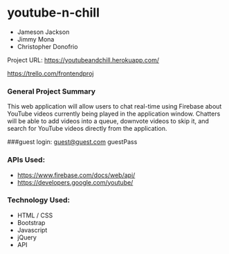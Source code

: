 # youtube-n-chill

* Jameson Jackson
* Jimmy Mona
* Christopher Donofrio

Project URL: https://youtubeandchill.herokuapp.com/

https://trello.com/frontendproj

### General Project Summary

This web application will allow users to chat real-time using Firebase about YouTube videos currently being played in the application window. Chatters will be able to add videos into a queue, downvote videos to skip it, and search for YouTube videos directly from the application.

###guest login:
guest@guest.com
guestPass

### APIs Used:
* https://www.firebase.com/docs/web/api/
* https://developers.google.com/youtube/


### Technology Used:

* HTML / CSS
* Bootstrap
* Javascript
* jQuery
* API
